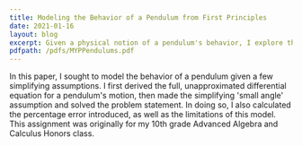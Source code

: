 ```yaml
---
title: Modeling the Behavior of a Pendulum from First Principles
date: 2021-01-16
layout: blog
excerpt: Given a physical notion of a pendulum's behavior, I explore the differential equation governing a pendulum's displacement, then introduce simplifying assumptions to answer the problem statement.
pdfpath: /pdfs/MYPPendulums.pdf
---
```


In this paper, I sought to model the behavior of a pendulum given a few simplifying assumptions. I first derived the full, unapproximated differential equation for a pendulum's motion, then made the simplifying 'small angle' assumption and solved the problem statement. In doing so, I also calculated the percentage error introduced, as well as the limitations of this model. This assignment was originally for my 10th grade Advanced Algebra and Calculus Honors class.
